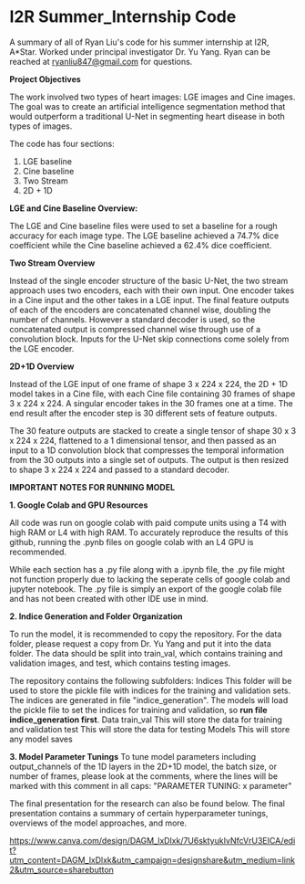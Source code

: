 # I2R Summer_Internship Code
A summary of all of Ryan Liu's code for his summer internship at I2R, A*Star. Worked under principal investigator Dr. Yu Yang. Ryan can be reached at ryanliu847@gmail.com for questions. 



**Project Objectives**

The work involved two types of heart images: LGE images and Cine images. The goal was to create an artificial intelligence segmentation method that would outperform a traditional U-Net in segmenting heart disease in both types of images.

The code has four sections:
  1. LGE baseline
  2. Cine baseline
  3. Two Stream
  4. 2D + 1D


**LGE and Cine Baseline Overview:**

The LGE and Cine baseline files were used to set a baseline for a rough accuracy for each image type. The LGE baseline achieved a 74.7% dice coefficient while the Cine baseline achieved a 62.4% dice coefficient. 


**Two Stream Overview**

Instead of the single encoder structure of the basic U-Net, the two stream approach uses two encoders, each with their own input. One encoder takes in a Cine input and the other takes in a LGE input. The final feature outputs of each of the encoders are concatenated channel wise, doubling the number of channels. However a standard decoder is used, so the concatenated output is compressed channel wise through use of a convolution block. Inputs for the U-Net skip connections come solely from the LGE encoder. 

**2D+1D Overview**

Instead of the LGE input of one frame of shape 3 x 224 x 224, the 2D + 1D model takes in a Cine file, with each Cine file containing 30 frames of shape 3 x 224 x 224. A singular encoder takes in the 30 frames one at a time. The end result after the encoder step is 30 different sets of feature outputs.

The 30 feature outputs are stacked to create a single tensor of shape 30 x 3 x 224 x 224, flattened to a 1 dimensional tensor, and then passed as an input to a 1D convolution block that compresses the temporal information from the 30 outputs into a single set of outputs. The output is then resized to shape 3 x 224 x 224 and passed to a standard decoder. 


**IMPORTANT NOTES FOR RUNNING MODEL**

  **1. Google Colab and GPU Resources**
    
  All code was run on google colab with paid compute units using a T4 with high RAM or L4 with high RAM. To accurately reproduce the results of this github, running the .pynb files on        google colab with an L4 GPU is recommended.

  While each section has a .py file along with a .ipynb file, the .py file might not function properly due to lacking the seperate cells of google colab and jupyter notebook.  The .py file is simply an export of the google colab file and has not been created with other IDE use in mind.

  **2. Indice Generation and Folder Organization**
  
  To run the model, it is recommended to copy the repository. For the data folder, please request a copy from Dr. Yu Yang and put it into the data folder. The data should be split into train_val, which contains training and validation images, and test, which contains testing images.

  The repository contains the following subfolders:
    Indices
      This folder will be used to store the pickle file with indices for the training and validation sets. The indices are generated in file "indice_generation". The models will load             the pickle file to set the indices for training and validation, so **run file indice_generation first**.
    Data
      train_val
        This will store the data for training and validation
      test
        This will store the data for testing
    Models
      This will store any model saves

  **3. Model Parameter Tunings**
    To tune model parameters including output_channels of the 1D layers in the 2D+1D model, the batch size, or number of frames, please look at the comments, where the lines will be marked with this comment in all caps: "PARAMETER TUNING: x parameter"
        




The final presentation for the research can also be found below. The final presentation contains a summary of certain hyperparameter tunings, overviews of the model approaches, and more. 

https://www.canva.com/design/DAGM_lxDlxk/7U6sktyukIvNfcVrU3EICA/edit?utm_content=DAGM_lxDlxk&utm_campaign=designshare&utm_medium=link2&utm_source=sharebutton

